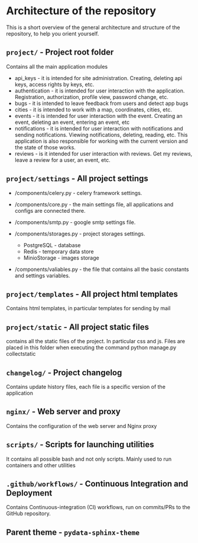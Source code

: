 # Architecture of the repository

This is a short overview of the general architecture and structure of the repository, to help you orient yourself.

## `project/` - Project root folder

Contains all the main application modules

- api_keys - it is intended for site administration. Creating, deleting api keys, access rights by keys, etc.
- authentication - it is intended for user interaction with the application. Registration, authorization, profile view, password change, etc.
- bugs - it is intended to leave feedback from users and detect app bugs
- cities - it is intended to work with a map, coordinates, cities, etc.
- events - it is intended for user interaction with the event. Creating an event, deleting an event, entering an event, etc
- notifications - it is intended for user interaction with notifications and sending notifications. Viewing notifications, deleting, reading, etc. This application is also responsible for working with the current version and the state of those works.
- reviews - is it intended for user interaction with reviews. Get my reviews, leave a review for a user, an event, etc.

## `project/settings` - All project settings

- /components/celery.py - celery framework settings.
- /components/core.py - the main settings file, all applications and configs are connected there.
- /components/smtp.py - google smtp settings file.
- /components/storages.py - project storages settings. 

    * PostgreSQL - database 
    * Redis - temporary data store
    * MinioStorage - images storage

- /components/valiables.py - the file that contains all the basic constants and settings variables.


## `project/templates` - All project html templates

Contains html templates, in particular templates for sending by mail

## `project/static` - All project static files

contains all the static files of the project. In particular css and js. 
Files are placed in this folder when executing the command python manage.py collectstatic

## `changelog/` - Project changelog

Contains update history files, each file is a specific version of the application

## `nginx/` - Web server and proxy

Contains the configuration of the web server and Nginx proxy

## `scripts/` - Scripts for launching utilities

It contains all possible bash and not only scripts. Mainly used to run containers and other utilities

## `.github/workflows/` - Continuous Integration and Deployment

Contains Continuous-integration (CI) workflows, run on commits/PRs to the GitHub repository.

## Parent theme - `pydata-sphinx-theme`